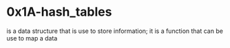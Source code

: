 # 0x1A-hash_tables
is a data structure that is use to store information; it is a function that can be use to map a data
